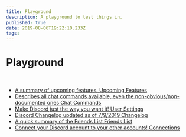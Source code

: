 ```yaml
---
title: Playground
description: A playground to test things in.
published: true
date: 2019-08-06T19:22:10.233Z
tags: 
---
```


# Playground
<br />
<div class="sitemap">
  <ul>
    <li>
      <a href="/en/upcoming-features">
        <span class="description">A summary of upcoming features.</span>
        <span class="title">Upcoming Features</span>
      </a>
    </li>
    <li>
      <a href="/en/chat-commands">
        <span class="description">Describes all chat commands available, even the non-obvious/non-documented ones</span>
        <span class="title">Chat Commands</span>
      </a>
    </li>
    <li>
      <a href="/en/user-settings">
        <span class="description">Make Discord just the way you want it!</span>
        <span class="title">User Settings</span>
      </a>
    </li>
    <li>
      <a href="/en/changelog">
        <span class="description">Discord Changelog updated as of 7/9/2019</span>
        <span class="title">Changelog</span>
      </a>
    </li>
    <li>
      <a href="/en/friends-list">
        <span class="description">A quick summary of the Friends List</span>
        <span class="title">Friends List</span>
      </a>
    </li>
    <li>
      <a href="/en/connections">
        <span class="description">Connect your Discord account to your other accounts!</span>
        <span class="title">Connections</span>
      </a>
    </li>
  </ul>
</div>